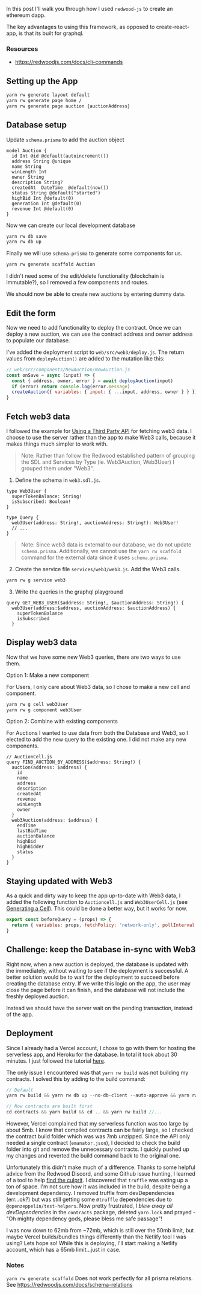 In this post I'll walk you through how I used `redwood-js` to create an ethereum dapp.

The key advantages to using this framework, as opposed to create-react-app, is that its built for graphql.

### Resources

- https://redwoodjs.com/docs/cli-commands

## Setting up the App

```bash
yarn rw generate layout default
yarn rw generate page home /
yarn rw generate page auction {auctionAddress}
```

## Database setup

Update `schema.prisma` to add the auction object

```
model Auction {
  id Int @id @default(autoincrement())
  address String @unique
  name String
  winLength Int
  owner String
  description String?
  createdAt  DateTime  @default(now())
  status String @default("started")
  highBid Int @default(0)
  generation Int @default(0)
  revenue Int @default(0)
}
```

Now we can create our local development database

```bash
yarn rw db save
yarn rw db up
```

Finally we will use `schema.prisma` to generate some components for us.

```bash
yarn rw generate scaffold Auction
```

I didn't need some of the edit/delete functionality (blockchain is immutable?), so I removed a few components and routes.

We should now be able to create new auctions by entering dummy data.

## Edit the form

Now we need to add functionality to deploy the contract. Once we can deploy a new auction, we can use the contract address and owner address to populate our database.

I've added the deployment script to `web/src/web3/deploy.js`. The return values from `deployAuction()` are added to the mutation like this:

```js
// web/src/components/NewAuction/NewAuction.js
const onSave = async (input) => {
  const { address, owner, error } = await deployAuction(input)
  if (error) return console.log(error.message)
  createAuction({ variables: { input: { ...input, address, owner } } })
}
```

## Fetch web3 data

I followed the example for [Using a Third Party API](https://redwoodjs.com/cookbook/using-a-third-party-api#server-side-api-integration) for fetching web3 data. I choose to use the server rather than the app to make Web3 calls, because it makes things much simpler to work with.

> Note: Rather than follow the Redwood established pattern of grouping the SDL and Services by Type (ie. Web3Auction, Web3User) I grouped them under "Web3".

1. Define the schema in `web3.sdl.js`.

```
type Web3User {
  superTokenBalance: String!
  isSubscribed: Boolean!
}

type Query {
  web3User(address: String!, auctionAddress: String!): Web3User!
  // ...
}
```

> Note: Since web3 data is external to our database, we do not update `schema.prisma`. Additionally, we cannot use the `yarn rw scaffold` command for the external data since it uses `schema.prisma`.

2. Create the service file `services/web3/web3.js`. Add the Web3 calls.

```bash
yarn rw g service web3
```

3. Write the queries in the graphql playground

```
query GET_WEB3_USER($address: String!, $auctionAddress: String!) {
  web3User(address:$address, auctionAddress: $auctionAddress) {
    superTokenBalance
    isSubscribed
  }
```

## Display web3 data

Now that we have some new Web3 queries, there are two ways to use them.

Option 1: Make a new component

For Users, I only care about Web3 data, so I chose to make a new cell and component.

```bash
yarn rw g cell web3User
yarn rw g component web3User
```

Option 2: Combine with existing components

For Auctions I wanted to use data from both the Database and Web3, so I elected to add the new query to the existing one. I did not make any new components.

```
// AuctionCell.js
query FIND_AUCTION_BY_ADDRESS($address: String!) {
  auction(address: $address) {
    id
    name
    address
    description
    createdAt
    revenue
    winLength
    owner
  }
  web3Auction(address: $address) {
    endTime
    lastBidTime
    auctionBalance
    highBid
    highBidder
    status
  }
}
```

## Staying updated with Web3

As a quick and dirty way to keep the app up-to-date with Web3 data, I added the following function to `Auctioncell.js` and `Web3UserCell.js` (see [Generating a Cell](https://redwoodjs.com/docs/cells#beforequery)). This could be done a better way, but it works for now.

```js
export const beforeQuery = (props) => {
  return { variables: props, fetchPolicy: 'network-only', pollInterval: 5000 }
}
```

## Challenge: keep the Database in-sync with Web3

Right now, when a new auction is deployed, the database is updated with the immediately, without waiting to see if the deployment is successful. A better solution would be to wait for the deployment to succeed before creating the database entry. If we write this logic on the app, the user may close the page before it can finish, and the database will not include the freshly deployed auction.

Instead we should have the server wait on the pending transaction, instead of the app.

## Deployment

Since I already had a Vercel account, I chose to go with them for hosting the serverless app, and Heroku for the database. In total it took about 30 minutes. I just followed the tutorial [here](https://redwoodjs.com/tutorial/deployment).

The only issue I encountered was that `yarn rw build` was not building my contracts. I solved this by adding to the build command:

```js
// Default
yarn rw build && yarn rw db up --no-db-client --auto-approve && yarn rw dataMigrate up

// Now contracts are built first
cd contracts && yarn build && cd .. && yarn rw build //...
```

However, Vercel complained that my serverless function was too large by about 5mb. I know that compiled contracts can be fairly large, so I checked the contract build folder which was was 7mb unzipped. Since the API only needed a single contract (`emanator.json`), I decided to check the build folder into git and remove the unnecessary contracts. I quickly pushed up my changes and reverted the build command back to the original one.

Unfortunately this didn't make much of a difference. Thanks to some helpful advice from the Redwood Discord, and some Github issue hunting, I learned of a tool to help [find the culprit](https://github.com/redwoodjs/redwood/issues/1196#issuecomment-723562940). I discovered that `truffle` was eating up a ton of space. I'm not sure how it was included in the build, despite being a development dependency. I removed truffle from devDependencies (err...ok?) but was still getting some `@truffle` dependencies due to `@openzeppelin/test-helpers`. Now pretty frustrated, I _blew away all devDependencies_ in the `contracts` package, deleted `yarn.lock` and prayed - "Oh mighty dependency gods, please bless me safe passage"!

I was now down to 62mb from ~72mb, which is still over the 50mb limit, but maybe Vercel builds/bundles things differently than the Netlify tool I was using? Lets hope so! While this is deploying, I'll start making a Netlify account, which has a 65mb limit...just in case.

### Notes

`yarn rw generate scaffold` Does not work perfectly for all prisma relations. See https://redwoodjs.com/docs/schema-relations
